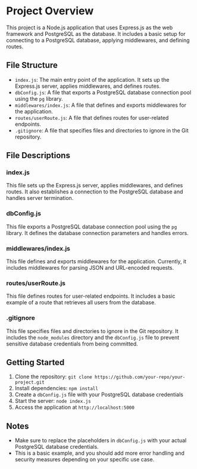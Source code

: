 # Project Overview

This project is a Node.js application that uses Express.js as the web framework and PostgreSQL as the database. It includes a basic setup for connecting to a PostgreSQL database, applying middlewares, and defining routes.

## File Structure

* `index.js`: The main entry point of the application. It sets up the Express.js server, applies middlewares, and defines routes.
* `dbConfig.js`: A file that exports a PostgreSQL database connection pool using the `pg` library.
* `middlewares/index.js`: A file that defines and exports middlewares for the application.
* `routes/userRoute.js`: A file that defines routes for user-related endpoints.
* `.gitignore`: A file that specifies files and directories to ignore in the Git repository.

## File Descriptions

### index.js

This file sets up the Express.js server, applies middlewares, and defines routes. It also establishes a connection to the PostgreSQL database and handles server termination.

### dbConfig.js

This file exports a PostgreSQL database connection pool using the `pg` library. It defines the database connection parameters and handles errors.

### middlewares/index.js

This file defines and exports middlewares for the application. Currently, it includes middlewares for parsing JSON and URL-encoded requests.

### routes/userRoute.js

This file defines routes for user-related endpoints. It includes a basic example of a route that retrieves all users from the database.

### .gitignore

This file specifies files and directories to ignore in the Git repository. It includes the `node_modules` directory and the `dbConfig.js` file to prevent sensitive database credentials from being committed.

## Getting Started

1. Clone the repository: `git clone https://github.com/your-repo/your-project.git`
2. Install dependencies: `npm install`
3. Create a `dbConfig.js` file with your PostgreSQL database credentials
4. Start the server: `node index.js`
5. Access the application at `http://localhost:5000`

## Notes

* Make sure to replace the placeholders in `dbConfig.js` with your actual PostgreSQL database credentials.
* This is a basic example, and you should add more error handling and security measures depending on your specific use case.
